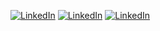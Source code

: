 [<img alt="LinkedIn" src="https://img.shields.io/badge/WORD SEARCH-pink.svg?&style=for-the-badge&logo" />](https://hafiiii.github.io/easyreadedu/)
[<img alt="LinkedIn" src="https://img.shields.io/badge/DRAG AND DROP-pink.svg?&style=for-the-badge&logo" />](https://hafiiii.github.io/easyreadedu/drag-and-drop-game/drag-and-drop1.html)
[<img alt="LinkedIn" src="https://img.shields.io/badge/CLICK IT-pink.svg?&style=for-the-badge&logo" />](https://hafiiii.github.io/easyreadedu/click-it-game/click-it1.html)
